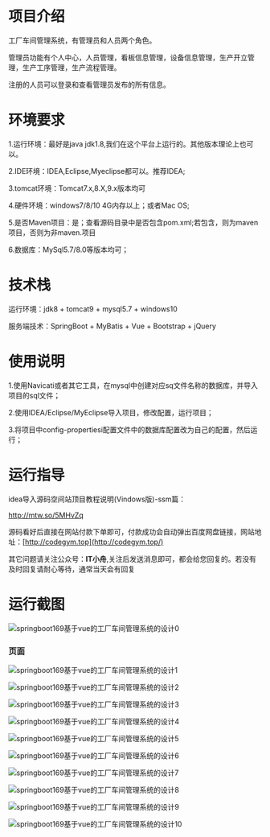 # 项目介绍

工厂车间管理系统，有管理员和人员两个角色。

管理员功能有个人中心，人员管理，看板信息管理，设备信息管理，生产开立管理，生产工序管理，生产流程管理。



注册的人员可以登录和查看管理员发布的所有信息。




# 环境要求



1.运行环境：最好是java jdk1.8,我们在这个平台上运行的。其他版本理论上也可以。 

2.IDE环境：IDEA,Eclipse,Myeclipse都可以。推荐IDEA; 

3.tomcat环境：Tomcat7.x,8.X,9.x版本均可 

4.硬件环境：windows7/8/10 4G内存以上；或者Mac OS; 

5.是否Maven项目：是；查看源码目录中是否包含pom.xml;若包含，则为maven项目，否则为非maven.项目 

6.数据库：MySql5.7/8.0等版本均可；





# 技术栈



运行环境：jdk8 + tomcat9 + mysql5.7 + windows10

服务端技术：SpringBoot + MyBatis + Vue + Bootstrap + jQuery





# 使用说明





1.使用Navicati或者其它工具，在mysql中创建对应sq文件名称的数据库，并导入项目的sql文件； 

2.使用IDEA/Eclipse/MyEclipse导入项目，修改配置，运行项目； 

3.将项目中config-propertiesi配置文件中的数据库配置改为自己的配置，然后运行；





# 运行指导

idea导入源码空间站顶目教程说明(Vindows版)-ssm篇：

http://mtw.so/5MHvZq 

源码看好后直接在网站付款下单即可，付款成功会自动弹出百度网盘链接，网站地址：[http://codegym.top](http://codegym.top/)

其它问题请关注公众号：**IT小舟**,关注后发送消息即可，都会给您回复的。若没有及时回复请耐心等待，通常当天会有回复



# 运行截图

![springboot169基于vue的工厂车间管理系统的设计0](https://gulimallcativen.oss-cn-shenzhen.aliyuncs.com/gdfdfffff22gyyyhghdfgrr/springboot169%E5%9F%BA%E4%BA%8Evue%E7%9A%84%E5%B7%A5%E5%8E%82%E8%BD%A6%E9%97%B4%E7%AE%A1%E7%90%86%E7%B3%BB%E7%BB%9F%E7%9A%84%E8%AE%BE%E8%AE%A10.png)



### 页面

![springboot169基于vue的工厂车间管理系统的设计1](https://gulimallcativen.oss-cn-shenzhen.aliyuncs.com/gdfdfffff22gyyyhghdfgrr/springboot169%E5%9F%BA%E4%BA%8Evue%E7%9A%84%E5%B7%A5%E5%8E%82%E8%BD%A6%E9%97%B4%E7%AE%A1%E7%90%86%E7%B3%BB%E7%BB%9F%E7%9A%84%E8%AE%BE%E8%AE%A11.png)

![springboot169基于vue的工厂车间管理系统的设计2](https://gulimallcativen.oss-cn-shenzhen.aliyuncs.com/gdfdfffff22gyyyhghdfgrr/springboot169%E5%9F%BA%E4%BA%8Evue%E7%9A%84%E5%B7%A5%E5%8E%82%E8%BD%A6%E9%97%B4%E7%AE%A1%E7%90%86%E7%B3%BB%E7%BB%9F%E7%9A%84%E8%AE%BE%E8%AE%A12.png)

![springboot169基于vue的工厂车间管理系统的设计3](https://gulimallcativen.oss-cn-shenzhen.aliyuncs.com/gdfdfffff22gyyyhghdfgrr/springboot169%E5%9F%BA%E4%BA%8Evue%E7%9A%84%E5%B7%A5%E5%8E%82%E8%BD%A6%E9%97%B4%E7%AE%A1%E7%90%86%E7%B3%BB%E7%BB%9F%E7%9A%84%E8%AE%BE%E8%AE%A13.png)

![springboot169基于vue的工厂车间管理系统的设计4](https://gulimallcativen.oss-cn-shenzhen.aliyuncs.com/gdfdfffff22gyyyhghdfgrr/springboot169%E5%9F%BA%E4%BA%8Evue%E7%9A%84%E5%B7%A5%E5%8E%82%E8%BD%A6%E9%97%B4%E7%AE%A1%E7%90%86%E7%B3%BB%E7%BB%9F%E7%9A%84%E8%AE%BE%E8%AE%A14.png)

![springboot169基于vue的工厂车间管理系统的设计5](https://gulimallcativen.oss-cn-shenzhen.aliyuncs.com/gdfdfffff22gyyyhghdfgrr/springboot169%E5%9F%BA%E4%BA%8Evue%E7%9A%84%E5%B7%A5%E5%8E%82%E8%BD%A6%E9%97%B4%E7%AE%A1%E7%90%86%E7%B3%BB%E7%BB%9F%E7%9A%84%E8%AE%BE%E8%AE%A15.png)

![springboot169基于vue的工厂车间管理系统的设计6](https://gulimallcativen.oss-cn-shenzhen.aliyuncs.com/gdfdfffff22gyyyhghdfgrr/springboot169%E5%9F%BA%E4%BA%8Evue%E7%9A%84%E5%B7%A5%E5%8E%82%E8%BD%A6%E9%97%B4%E7%AE%A1%E7%90%86%E7%B3%BB%E7%BB%9F%E7%9A%84%E8%AE%BE%E8%AE%A16.png)

![springboot169基于vue的工厂车间管理系统的设计7](https://gulimallcativen.oss-cn-shenzhen.aliyuncs.com/gdfdfffff22gyyyhghdfgrr/springboot169%E5%9F%BA%E4%BA%8Evue%E7%9A%84%E5%B7%A5%E5%8E%82%E8%BD%A6%E9%97%B4%E7%AE%A1%E7%90%86%E7%B3%BB%E7%BB%9F%E7%9A%84%E8%AE%BE%E8%AE%A17.png)

![springboot169基于vue的工厂车间管理系统的设计8](https://gulimallcativen.oss-cn-shenzhen.aliyuncs.com/gdfdfffff22gyyyhghdfgrr/springboot169%E5%9F%BA%E4%BA%8Evue%E7%9A%84%E5%B7%A5%E5%8E%82%E8%BD%A6%E9%97%B4%E7%AE%A1%E7%90%86%E7%B3%BB%E7%BB%9F%E7%9A%84%E8%AE%BE%E8%AE%A18.png)

![springboot169基于vue的工厂车间管理系统的设计9](https://gulimallcativen.oss-cn-shenzhen.aliyuncs.com/gdfdfffff22gyyyhghdfgrr/springboot169%E5%9F%BA%E4%BA%8Evue%E7%9A%84%E5%B7%A5%E5%8E%82%E8%BD%A6%E9%97%B4%E7%AE%A1%E7%90%86%E7%B3%BB%E7%BB%9F%E7%9A%84%E8%AE%BE%E8%AE%A19.png)

![springboot169基于vue的工厂车间管理系统的设计10](https://gulimallcativen.oss-cn-shenzhen.aliyuncs.com/gdfdfffff22gyyyhghdfgrr/springboot169%E5%9F%BA%E4%BA%8Evue%E7%9A%84%E5%B7%A5%E5%8E%82%E8%BD%A6%E9%97%B4%E7%AE%A1%E7%90%86%E7%B3%BB%E7%BB%9F%E7%9A%84%E8%AE%BE%E8%AE%A110.png)
